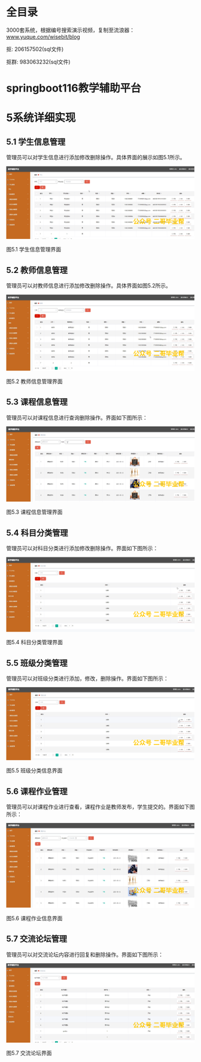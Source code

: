 # 全目录

3000套系统，根据编号搜索演示视频，复制至流浪器：www.yuque.com/wisebit/blog


<p>抠: 206157502(sql文件)</p>
<p>抠群: 983063232(sql文件)</p>


# springboot116教学辅助平台
# 5系统详细实现
## 5.1 学生信息管理
管理员可以对学生信息进行添加修改删除操作。具体界面的展示如图5.1所示。

![](/md/blog.009.png)

图5.1 学生信息管理界面
## 5.2 教师信息管理
管理员可以对教师信息进行添加修改删除操作。具体界面如图5.2所示。

![](/md/blog.010.png)

图5.2 教师信息管理界面
## 5.3 课程信息管理
管理员可以对课程信息进行查询删除操作。界面如下图所示：

![](/md/blog.011.png)

图5.3 课程信息管理界面
## 5.4 科目分类管理
管理员可以对科目分类进行添加修改删除操作。界面如下图所示：

![](/md/blog.012.png)

图5.4 科目分类管理界面

## 5.5 班级分类管理
管理员可以对班级分类进行添加，修改，删除操作。界面如下图所示：

![](/md/blog.013.png)

图5.5 班级分类信息界面
## 5.6 课程作业管理
管理员可以对课程作业进行查看，课程作业是教师发布，学生提交的。界面如下图所示：

![](/md/blog.014.png)

图5.6 课程作业信息界面
## 5.7 交流论坛管理
管理员可以对交流论坛内容进行回复和删除操作。界面如下图所示：


![](/md/blog.015.png)

图5.7 交流论坛界面














